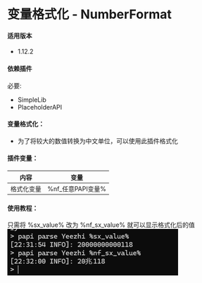 # 变量格式化 - NumberFormat

#### 适用版本

- 1.12.2

#### 依赖插件

必要:

- SimpleLib
- PlaceholderAPI

#### 变量格式化：

- 为了将较大的数值转换为中文单位，可以使用此插件格式化

#### 插件变量：

| 内容    | 变量            |
|-------|---------------|
| 格式化变量 | %nf_任意PAPI变量% |

#### 使用教程：

只需将 %sx_value% 改为 %nf_sx_value% 就可以显示格式化后的值
![img.png](img/img.png)
